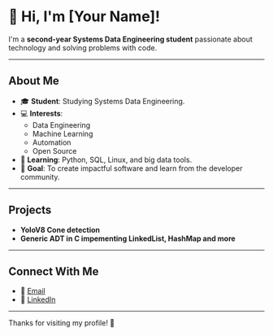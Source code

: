 # 👋 Hi, I'm [Your Name]!

I'm a **second-year Systems Data Engineering student** passionate about technology and solving problems with code.

---

## About Me
- 🎓 **Student**: Studying Systems Data Engineering.
- 💻 **Interests**: 
  - Data Engineering
  - Machine Learning
  - Automation
  - Open Source
- 🧠 **Learning**: Python, SQL, Linux, and big data tools.
- 🎯 **Goal**: To create impactful software and learn from the developer community.

---

## Projects
- **YoloV8 Cone detection**
- **Generic ADT in C impementing LinkedList, HashMap and more**

---

## Connect With Me
- 📧 [Email](kulmand@post.bgu.ac.il)
- 💼 [LinkedIn](#)

---

Thanks for visiting my profile! 🚀
